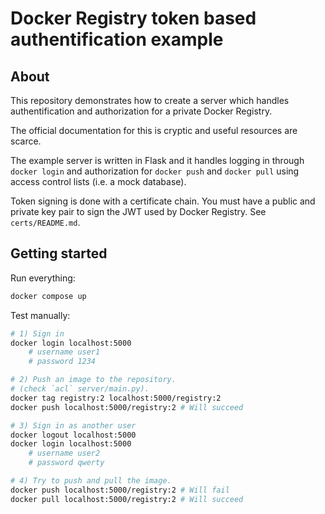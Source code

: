 # Docker Registry token based authentification example

## About

This repository demonstrates how to create a server which handles
authentification and authorization for a private Docker Registry.

The official documentation for this is cryptic and useful resources are scarce.

The example server is written in Flask and it handles logging in through `docker
login` and authorization for `docker push` and `docker pull` using access
control lists (i.e. a mock database).

Token signing is done with a certificate chain. You must have a public and
private key pair to sign the JWT used by Docker Registry. See `certs/README.md`.

## Getting started

Run everything:

```sh
docker compose up
```

Test manually:

```sh
# 1) Sign in
docker login localhost:5000
    # username user1
    # password 1234

# 2) Push an image to the repository.
# (check `acl` server/main.py).
docker tag registry:2 localhost:5000/registry:2
docker push localhost:5000/registry:2 # Will succeed

# 3) Sign in as another user
docker logout localhost:5000
docker login localhost:5000
    # username user2
    # password qwerty

# 4) Try to push and pull the image.
docker push localhost:5000/registry:2 # Will fail
docker pull localhost:5000/registry:2 # Will succeed
```